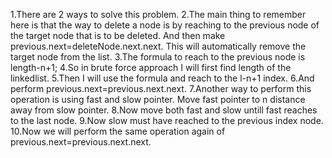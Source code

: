 1.There are 2 ways to solve this problem.
2.The main thing to remember here is that the way to delete a node is by reaching to the previous node of the target node that is to be deleted. And then make previous.next=deleteNode.next.next. This will automatically remove the target node from the list.
3.The formula to reach to the previous node is length-n+1;
4.So in brute force approach I will first find length of the linkedlist.
5.Then I will use the formula and reach to the l-n+1 index.
6.And perform previous.next=previous.next.next.
7.Another way to perform this operation is using fast and slow pointer. Move fast pointer to n distance away from slow pointer.
8.Now move both fast and slow untill fast reaches to the last node.
9.Now slow must have reached to the previous index node.
10.Now we will perform the same operation again of previous.next=previous.next.next.